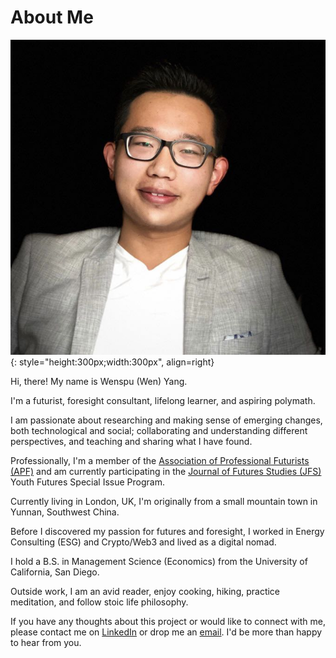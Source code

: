 # About Me

![Me](image/Headshot.jpg){: style="height:300px;width:300px", align=right}


Hi, there! My name is Wenspu (Wen) Yang.

I'm a futurist, foresight consultant, lifelong learner, and aspiring polymath.

I am passionate about researching and making sense of emerging changes, both technological and social; collaborating and understanding different perspectives, and teaching and sharing what I have found.

Professionally, I'm a member of the [Association of Professional Futurists (APF)](https://www.apf.org) and am currently participating in the [Journal of Futures Studies (JFS)](https://jfsdigital.org) Youth Futures Special Issue Program.

Currently living in London, UK, I'm originally from a small mountain town in Yunnan, Southwest China.

Before I discovered my passion for futures and foresight, I worked in Energy Consulting (ESG) and Crypto/Web3 and lived as a digital nomad.

I hold a B.S. in Management Science (Economics) from the University of California, San Diego.

Outside work, I am an avid reader, enjoy cooking, hiking, practice meditation, and follow stoic life philosophy.

If you have any thoughts about this project or would like to connect with me, please contact me on [LinkedIn](https://www.linkedin.com/in/wensupuyang/) or drop me an [email](mailto:<wensupu.yang@gmail.com>). I'd be more than happy to hear from you.
